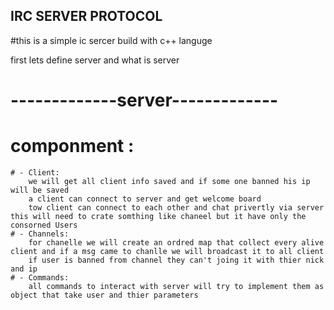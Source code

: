 ## IRC SERVER PROTOCOL

#this is a simple ic sercer build with c++ languge 
 
first lets define server and what is server


# -------------server-------------

# componment :
    # - Client:
        we will get all client info saved and if some one banned his ip will be saved
        a client can connect to server and get welcome board 
        tow client can connect to each other and chat privertly via server this will need to crate somthing like chaneel but it have only the consorned Users
    # - Channels:
        for chanelle we will create an ordred map that collect every alive client and if a msg came to chanlle we will broadcast it to all client
        if user is banned from channel they can't joing it with thier nick and ip
    # - Commands:
        all commands to interact with server will try to implement them as object that take user and thier parameters
